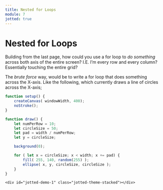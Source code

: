 ```yaml
---
title: Nested for Loops
module: 7
jotted: true
---
```


# Nested for Loops

Building from the last page, how could you use a for loop to _do something_ across both axis of the entire screen? I.E. I’m every row and every column? Essentially touching the entire grid?

The _brute force_ way, would be to write a for loop that does something across the X-axis. Like the following, which currently draws a line of circles across the X-axis;

```js
function setup() {
	createCanvas( windowWidth, 400);
	noStroke();
}

function draw() {
	let numPerRow = 10;
	let circleSize = 50;
	let pad = width / numPerRow;
	let y = circleSize;

	background(0);

	for ( let x = circleSize; x < width; x += pad) {
		fill( 255, 140, random(255) );
		ellipse( x, y, circleSize, circleSize );
	}
}
```


	<div id="jotted-demo-1" class="jotted-theme-stacked"></div>

<script>
	new Jotted(document.querySelector("#jotted-demo-1"), {
	files: [
		{
			type: "js",
			url:"https://raw.githubusercontent.com/Montana-Media-Arts/120_CreativeCoding/master/lecture_code/08/08_nested_loops_SingleLine_01/sketch.js"
		},
		{
			type: "html",
			url:"../../../p5_resources/index.html"
        }
    ],
    showBlank: false,
    showResult: true,
    plugins: [
        { name: 'ace', options: { "maxLines": 50 } },
        // { name: 'console', options: { autoClear: true } },
    ]
});

| [**[ Code Download ]**](https://github.com/Montana-Media-Arts/120_CreativeCoding/raw/master/lecture_code/08/08_nested_loops_SingleLine_01/08_nested_loops_SingleLine_01.zip) | [**[ View on GitHub ]**](https://github.com/Montana-Media-Arts/120_CreativeCoding/raw/master/lecture_code/08/08_nested_loops_SingleLine_01/) | [**[ Live Example ]**](https://montana-media-arts.github.io/120_CreativeCoding/lecture_code/08/08_nested_loops_SingleLine_01/) |



<br />

Then to add another row, below the first, we could simply, copy, paste, and update where the Y-axis position will be.

```js
function setup() {
	createCanvas( windowWidth, 400);
	noStroke();
}

function draw() {
	let numPerRow = 10;
	let circleSize = 50;
	let pad = width / numPerRow;
	// set an initial ‘y’
	let y = circleSize;

	background(0);

	for ( let x = circleSize; x < width; x += pad) {
		fill( 255, 140, random(255) );
		ellipse( x, y, circleSize, circleSize );
	}

	y += pad;
	for ( let x = circleSize; x < width; x += pad) {
		fill( 255, 140, random(255) );
		ellipse( x, y, circleSize, circleSize );
	}
}
```

	<div id="jotted-demo-2" class="jotted-theme-stacked"></div>

<script>
	new Jotted(document.querySelector("#jotted-demo-2"), {
	files: [
		{
			type: "js",
			url:"https://raw.githubusercontent.com/Montana-Media-Arts/120_CreativeCoding/master/lecture_code/08/08_nested_loops_BruteForce_02/sketch.js"
		},
		{
			type: "html",
			url:"../../../p5_resources/index.html"
        }
    ],
    showBlank: false,
    showResult: true,
    plugins: [
        { name: 'ace', options: { "maxLines": 50 } },
        // { name: 'console', options: { autoClear: true } },
    ]
});

| [**[ Code Download ]**](https://github.com/Montana-Media-Arts/120_CreativeCoding/raw/master/lecture_code/08/08_nested_loops_BruteForce_02/08_nested_loops_BruteForce_02.zip) | [**[ View on GitHub ]**](https://github.com/Montana-Media-Arts/120_CreativeCoding/raw/master/lecture_code/08/08_nested_loops_BruteForce_02/) | [**[ Live Example ]**](https://montana-media-arts.github.io/120_CreativeCoding/lecture_code/08/08_nested_loops_BruteForce_02/) |


<br />

This, of course, raises the same issues, and inefficiencies discussed back on the first page of this weeks content. Specifically, that this is fine for a small number of iterations. But is impractical for larger numbers. It also suffers from the problem of being easily editable. (If you want to change one thing, you must do so every place that it occurs.)

Obviously, instead, we should create some sort of looped process to automate the task...

**LIKE A FOR LOOP!**

The eloquent solution is to create a _for loop_ that handles the movement of the for loop drawing circles across rows on the X-axis. This additional for loop will cause the X-axis for loop to move down every iteration, thereby drawing a new row.

The code for this, migh look something like the following;

```js
function draw() {
	let numPerRow = 10;
	let circleSize = 50;
	let pad = width / numPerRow;

	background(0);

	// outer for loop - Y-Loop
	for ( let y = circleSize; y < height; y += pad) {

		inner for loop - X-Loop
		for ( let x = circleSize; x < width; x += pad) {
			fill( 255, 140, random(255) );
			ellipse( x, y, circleSize, circleSize );
		}

	}
}
```


	<div id="jotted-demo-3" class="jotted-theme-stacked"></div>

<script>
	new Jotted(document.querySelector("#jotted-demo-3"), {
	files: [
		{
			type: "js",
			url:"https://raw.githubusercontent.com/Montana-Media-Arts/120_CreativeCoding/master/lecture_code/08/08_nested_loops_CORRECT_03/sketch.js"
		},
		{
			type: "html",
			url:"../../../p5_resources/index.html"
        }
    ],
    showBlank: false,
    showResult: true,
    plugins: [
        { name: 'ace', options: { "maxLines": 50 } },
        // { name: 'console', options: { autoClear: true } },
    ]
});

| [**[ Code Download ]**](https://github.com/Montana-Media-Arts/120_CreativeCoding/raw/master/lecture_code/08/08_nested_loops_CORRECT_03/08_nested_loops_CORRECT_03.zip) | [**[ View on GitHub ]**](https://github.com/Montana-Media-Arts/120_CreativeCoding/raw/master/lecture_code/08/08_nested_loops_CORRECT_03/) | [**[ Live Example ]**](https://montana-media-arts.github.io/120_CreativeCoding/lecture_code/08/08_nested_loops_CORRECT_03/) |


With 2 additional lines of code, it become possible to execute any number of X-axis based for loops.

The _outer for loop_ essentially handles specifying the Y-pos. You will notice that this outer for lop defines and uses the Number variable `y`, which is passed as “y” parameter to the ellipse function.

As before in the above examples, the _inner for loop_ handles the placement of circles along the X-axis.

<br />

For the moment, lets assume that the variable `pad` is set to 100.

In this scenario, the _outer for loop - Y-Loop_, is initialized such that `y=50` (or the circleSize variable’s value). This for loop then executes the contents of its _function block_. This of course contains the _inner for loop - X-Loop_.

This _inner for loop - X-Loop_ initializes the variable `x` to the value of 50, or `circleSize`. Since this is less than `width`, it executes its _function block_ contents. Which create a random color and draws a circle, positioned at the values of `x` and `y` or (x:50, y:50).

Upon completion of thi process, the _inner for loop - X-Loop_ then updates its variable value by adding 100 to `x`, or the value of `pad`. The _inner for loop - X-Loop_ then checks whether this is less than `width`. Since it is, the _inner for loop - X-Loop_ executes its function block again. This time drawing a circle at (x:150, y:50). For a window that is 300px wide, this process would occur one more time, drawing a circle at (x:250, y:50). After the execution and drawing of this circle, the _update statement_ would set `x` to 350. The _conditional statement_ would return false, meaning `x` is greater than `width`. In this case, the _inner for loop - X-Loop_ exits.

Since the _inner for loop - X-Loop_ is wrapped in the _outer for loop - Y-Loop_, this for loop then has to check its state and values. At the end of execution of the _inner for loop_, the _outer for loop - Y-Loop_ executes its _update statement_ thereby setting `y` tp 150. Assuming a canvas with a height of 200, the _conditional statement_ would return `true` that `y` is less than `height`. In which case, the _outer for loop - Y-Loop_ would execute its function block again. This would result in the _inner for loop - X-Loop_ executing again, as though it had not before. The variable `x` will be re-initialized and defined to the value of `circleSize` or 50. It will therefor execute 3 times again, drawing circles at;

- (x:50, y:150)
- (x:150, y:150)
- (x:250, y:150)

Afterwards, the _inner for loop_ would exit again, return control to the _outer for loop_ again. This would continue until the `y` value is greater than `height`, thereby triggering the _outer for loop_ to exit.


# More Examples

Please look at the following examples from “Make: Getting started with p5”. Notice how with slight modifications, quite interesting patterns can be achieved.


### Example 1 of more nested for loops

```js
// Getting Started with p5.js
// Lauren McCarthy, Casey Reas, Ben Fry

function setup() {
	createCanvas(480, 120);
}

function draw() {
	background(0);
	for (var y = 32; y <= height; y += 8) {
		for (var x = 12; x <= width; x += 15) {
			fill(255);
			ellipse(x + y, y, 16 - y/10.0, 16 - y/10.0);
		}
	}
}
```


	<div id="jotted-demo-4" class="jotted-theme-stacked"></div>

<script>
	new Jotted(document.querySelector("#jotted-demo-4"), {
	files: [
		{
			type: "js",
			url:"https://raw.githubusercontent.com/Montana-Media-Arts/120_CreativeCoding/master/lecture_code/08/09_nested_loops_01/sketch.js"
		},
		{
			type: "html",
			url:"../../../p5_resources/index.html"
        }
    ],
    showBlank: false,
    showResult: true,
    plugins: [
        { name: 'ace', options: { "maxLines": 50 } },
        // { name: 'console', options: { autoClear: true } },
    ]
});

| [**[ Code Download ]**](https://github.com/Montana-Media-Arts/120_CreativeCoding/raw/master/lecture_code/08/09_nested_loops_01/09_nested_loops_01.zip) | [**[ View on GitHub ]**](https://github.com/Montana-Media-Arts/120_CreativeCoding/raw/master/lecture_code/08/09_nested_loops_01/) | [**[ Live Example ]**](https://montana-media-arts.github.io/120_CreativeCoding/lecture_code/08/09_nested_loops_01/) |



### Example 2 of more nested for loops

```js
function setup() {
	createCanvas(600, 200);
}

function draw() {
	background(0);
	fill(255);
	for (let y = 0; y <= height; y += 10) {
		for (let x = 0; x <= width; x += 10) {
			let d = y/10;
			ellipse(x + y, y, d, d);
		}
	}
}
```


	<div id="jotted-demo-5" class="jotted-theme-stacked"></div>

<script>
	new Jotted(document.querySelector("#jotted-demo-5"), {
	files: [
		{
			type: "js",
			url:"https://raw.githubusercontent.com/Montana-Media-Arts/120_CreativeCoding/master/lecture_code/08/10_nested_loops_02/sketch.js"
		},
		{
			type: "html",
			url:"../../../p5_resources/index.html"
        }
    ],
    showBlank: false,
    showResult: true,
    plugins: [
        { name: 'ace', options: { "maxLines": 50 } },
        // { name: 'console', options: { autoClear: true } },
    ]
});

| [**[ Code Download ]**](https://github.com/Montana-Media-Arts/120_CreativeCoding/raw/master/lecture_code/08/10_nested_loops_02/10_nested_loops_02.zip) | [**[ View on GitHub ]**](https://github.com/Montana-Media-Arts/120_CreativeCoding/raw/master/lecture_code/08/10_nested_loops_02/) | [**[ Live Example ]**](https://montana-media-arts.github.io/120_CreativeCoding/lecture_code/08/10_nested_loops_02/) |



### Example 3, Crazy Options

NOTE: Click with your mouse on the next example.

```js
// FORM+CODE
// Casey Reas and Chandler McWilliams

var option = 5;
function setup() {
	createCanvas(windowWidth, windowHeight);
	noFill();
}

function draw() {
	background(255);
	var density = map(mouseX, 0, width, 20, 50);

	if (option == 1) {
		// Option 1: Stitches
		for (var x = 50; x <= width-50; x += density) {
			for (var y = 50; y <= height-50; y+=density) {
				line(x-5, y-5, x+5, y+5);
				line(x+5, y-5, x-5, y+5);
			}
		}
	}
	else if (option == 2) {
		// Option 2: Perspective
		for (var x = 50; x <= width-50; x += density) {
			for (var y = 50; y <= height-50; y+=density) {
				line(x, y, width/2, height/2);
			}
		}
	}
	else if (option == 3) {
		// Option 3: Overlapping circles
		for (var x = 50; x <= width-50; x += density) {
			for (var y = 50; y <= height-50; y+=density) {
				ellipse(x, y, 40, 40);
			}
		}
	}
	else if (option == 4) {
		// Option 4: Rotating arcs
		var count = 120;
		for (var x = 50; x <= width-50; x += density) {
			for (var y = 50; y <= height-50; y+=density) {
				var s = map(count, 120, 0, 0, TWO_PI*2);
				arc(x, y, 14, 14, s, s + PI);
				count--;
			}
		}
	}
	else if (option == 5) {
		// Option 5: Groups of five
		for (var x = 50; x < width-50; x += density) {
			for (var y = 50; y < height-50; y+=density) {
				//rect(x-10, y-10, 22, 22);
				for (var i = 0; i < 16; i+=4) {
					line(x + i, y, x + i, y + 12);
				}
				line(x, y, x + 12, y + 12);
			}
		}
	}
}

function mousePressed() {
	option++;
	if (option > 5) option = 1;
}
```


	<div id="jotted-demo-6" class="jotted-theme-stacked" style="height:800px;"></div>

<script>
	new Jotted(document.querySelector("#jotted-demo-6"), {
	files: [
		{
			type: "js",
			url:"https://raw.githubusercontent.com/Montana-Media-Arts/120_CreativeCoding/master/lecture_code/08/11_nested_for_03/sketch.js"
		},
		{
			type: "html",
			url:"../../../p5_resources/index.html"
        }
    ],
    showBlank: false,
    showResult: true,
    plugins: [
        { name: 'ace', options: { "maxLines": 50 } },
        // { name: 'console', options: { autoClear: true } },
    ]
});

| [**[ Code Download ]**](https://github.com/Montana-Media-Arts/120_CreativeCoding/raw/master/lecture_code/08/11_nested_for_03/11_nested_for_03.zip) | [**[ View on GitHub ]**](https://github.com/Montana-Media-Arts/120_CreativeCoding/raw/master/lecture_code/08/11_nested_for_03/) | [**[ Live Example ]**](https://montana-media-arts.github.io/120_CreativeCoding/lecture_code/08/11_nested_for_03/) |

